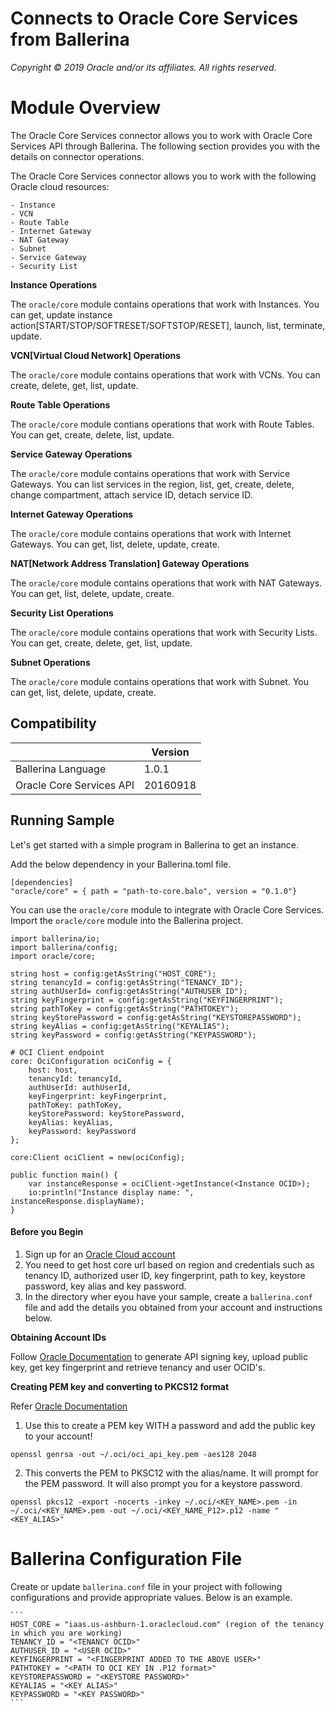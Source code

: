 # Connects to Oracle Core Services from Ballerina

*Copyright © 2019 Oracle and/or its affiliates. All rights reserved.*

# Module Overview

The Oracle Core Services connector allows you to work with Oracle Core Services API through Ballerina. The following section provides you with the details on connector operations.

The Oracle Core Services connector allows you to work with the following Oracle cloud resources:
```
- Instance
- VCN
- Route Table
- Internet Gateway
- NAT Gateway
- Subnet
- Service Gateway
- Security List
```

**Instance Operations**

The `oracle/core` module contains operations that work with Instances. You can get, update instance action[START/STOP/SOFTRESET/SOFTSTOP/RESET], launch, list, terminate, update.

**VCN[Virtual Cloud Network] Operations**

The `oracle/core` module contains operations that work with VCNs. You can create, delete, get, list, update.

**Route Table Operations**

The `oracle/core` module contians operations that work with Route Tables. You can get, create, delete, list, update.

**Service Gateway Operations**

The `oracle/core` module contains operations that work with Service Gateways. You can list services in the region, list, get, create, delete, change compartment, attach service ID, detach service ID.

**Internet Gateway Operations**

The `oracle/core` module contains operations that work with Internet Gateways. You can get, list, delete, update, create.

**NAT[Network Address Translation] Gateway Operations**

The `oracle/core` module contains operations that work with NAT Gateways. You can get, list, delete, update, create.

**Security List Operations**

The `oracle/core` module contains operations that work with Security Lists. You can get, create, delete, get, list, update.

**Subnet Operations**

The `oracle/core` module contains operations that work with Subnet. You can get, list, delete, update, create.

## Compatibility

<table>
<thead>
	<tr>
		<th></th>
		<th>Version</th>
	</tr>
</thead>
<tbody>
	<tr>
		<td>Ballerina Language</td>
		<td>1.0.1 </td>
	</tr>
	<tr>
		<td>Oracle Core Services API</td>
		<td>20160918</td>
	</tr>
</tbody>
</table>

## Running Sample

Let's get started with a simple program in Ballerina to get an instance.

Add the below dependency in your Ballerina.toml file.

```
[dependencies]
"oracle/core" = { path = "path-to-core.balo", version = "0.1.0"}
```

You can use the `oracle/core` module to integrate with Oracle Core Services. Import the `oracle/core` module into the Ballerina project.

```ballerina
import ballerina/io;
import ballerina/config;
import oracle/core;

string host = config:getAsString("HOST_CORE");
string tenancyId = config:getAsString("TENANCY_ID"); 
string authUserId= config:getAsString("AUTHUSER_ID"); 
string keyFingerprint = config:getAsString("KEYFINGERPRINT"); 
string pathToKey = config:getAsString("PATHTOKEY"); 
string keyStorePassword = config:getAsString("KEYSTOREPASSWORD"); 
string keyAlias = config:getAsString("KEYALIAS"); 
string keyPassword = config:getAsString("KEYPASSWORD"); 

# OCI Client endpoint
core: OciConfiguration ociConfig = {
    host: host,
    tenancyId: tenancyId,
    authUserId: authUserId,
    keyFingerprint: keyFingerprint,
    pathToKey: pathToKey,
    keyStorePassword: keyStorePassword,
    keyAlias: keyAlias,
    keyPassword: keyPassword
};
   
core:Client ociClient = new(ociConfig);

public function main() {
    var instanceResponse = ociClient->getInstance(<Instance OCID>);
    io:println("Instance display name: ", instanceResponse.displayName);
}
```

#### Before you Begin

1. Sign up for an [Oracle Cloud account](https://myservices.us.oraclecloud.com/mycloud/signup?sourceType=_ref_coc-asset-opcSignIn&language=en)
2. You need to get host core url based on region and credentials such as tenancy ID, authorized user ID, key fingerprint, path to key, keystore password, key alias and key password.
3. In the directory wher eyou have your sample, create a `ballerina.conf` file and add the details you obtained from your account and instructions below.

**Obtaining Account IDs**

Follow [Oracle Documentation](https://docs.cloud.oracle.com/iaas/Content/API/Concepts/apisigningkey.htm) to generate API signing key, upload public key, get key fingerprint and retrieve tenancy and user OCID's. 

**Creating PEM key and converting to PKCS12 format**

Refer [Oracle Documentation](https://docs.cloud.oracle.com/iaas/Content/API/Concepts/apisigningkey.htm#How3)

1. Use this to create a PEM key WITH a password and add the public key to your account!

```openssl genrsa -out ~/.oci/oci_api_key.pem -aes128 2048```


2. This converts the PEM to PKSC12 with the alias/name. It will prompt for the PEM password. It will also prompt you for a keystore password.

```openssl pkcs12 -export -nocerts -inkey ~/.oci/<KEY_NAME>.pem -in ~/.oci/<KEY_NAME>.pem -out ~/.oci/<KEY_NAME_P12>.p12 -name "<KEY_ALIAS>"```

# Ballerina Configuration File
Create or update `ballerina.conf` file in your project with following configurations and provide appropriate values. Below is an example.

    ```
    HOST_CORE = "iaas.us-ashburn-1.oraclecloud.com" (region of the tenancy in which you are working)
    TENANCY_ID = "<TENANCY OCID>"
    AUTHUSER_ID = "<USER OCID>"
    KEYFINGERPRINT = "<FINGERPRINT ADDED TO THE ABOVE USER>"
    PATHTOKEY = "<PATH TO OCI KEY IN .P12 format>"
    KEYSTOREPASSWORD = "<KEYSTORE PASSWORD>"
    KEYALIAS = "<KEY ALIAS>"
    KEYPASSWORD = "<KEY PASSWORD>"
    ```